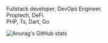 Fullstack developer, DevOps Engineer.
<br>
Proptech, DeFi.
<br>
PHP, Ts, Dart, Go
<br>

![Anurag's GitHub stats](https://github-readme-stats.vercel.app/api?username=HooEP01&show_icons=true&theme=radical)
